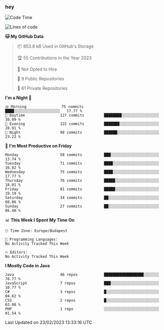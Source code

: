 ### hey

<!--START_SECTION:waka-->
![Code Time](http://img.shields.io/badge/Code%20Time-884%20hrs%2054%20mins-blue)

![Lines of code](https://img.shields.io/badge/From%20Hello%20World%20I%27ve%20Written-721.4%20thousand%20lines%20of%20code-blue)

**🐱 My GitHub Data** 

> 📦 853.8 kB Used in GitHub's Storage 
 > 
> 🏆 55 Contributions in the Year 2023
 > 
> 🚫 Not Opted to Hire
 > 
> 📜 9 Public Repositories 
 > 
> 🔑 61 Private Repositories 
 > 
**I'm a Night 🦉** 

```text
🌞 Morning                75 commits          ████░░░░░░░░░░░░░░░░░░░░░   17.77 % 
🌆 Daytime                127 commits         ████████░░░░░░░░░░░░░░░░░   30.09 % 
🌃 Evening                122 commits         ███████░░░░░░░░░░░░░░░░░░   28.91 % 
🌙 Night                  98 commits          ██████░░░░░░░░░░░░░░░░░░░   23.22 % 
```
📅 **I'm Most Productive on Friday** 

```text
Monday                   58 commits          ███░░░░░░░░░░░░░░░░░░░░░░   13.74 % 
Tuesday                  71 commits          ████░░░░░░░░░░░░░░░░░░░░░   16.82 % 
Wednesday                75 commits          ████░░░░░░░░░░░░░░░░░░░░░   17.77 % 
Thursday                 76 commits          █████░░░░░░░░░░░░░░░░░░░░   18.01 % 
Friday                   81 commits          █████░░░░░░░░░░░░░░░░░░░░   19.19 % 
Saturday                 34 commits          ██░░░░░░░░░░░░░░░░░░░░░░░   08.06 % 
Sunday                   27 commits          ██░░░░░░░░░░░░░░░░░░░░░░░   06.40 % 
```


📊 **This Week I Spent My Time On** 

```text
🕑︎ Time Zone: Europe/Budapest

💬 Programming Languages: 
No Activity Tracked This Week

🔥 Editors: 
No Activity Tracked This Week
```

**I Mostly Code in Java** 

```text
Java                     46 repos            ██████████████████░░░░░░░   70.77 % 
JavaScript               7 repos             ███░░░░░░░░░░░░░░░░░░░░░░   10.77 % 
C#                       3 repos             █░░░░░░░░░░░░░░░░░░░░░░░░   04.62 % 
CSS                      2 repos             █░░░░░░░░░░░░░░░░░░░░░░░░   03.08 % 
PHP                      1 repo              ░░░░░░░░░░░░░░░░░░░░░░░░░   01.54 % 
```




 Last Updated on 23/02/2023 13:33:16 UTC
<!--END_SECTION:waka-->
